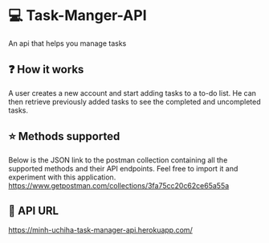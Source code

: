 # :computer: Task-Manger-API
An api that helps you manage tasks
## :question: How it works 
A user creates a new account and start adding tasks to a to-do list. He can then retrieve previously added tasks to see the completed and uncompleted tasks.
## :star: Methods supported 
Below is the JSON link to the postman collection containing all the supported methods and their API endpoints. Feel free to import it and experiment with this application.\
https://www.getpostman.com/collections/3fa75cc20c62ce65a55a
## :wrench: API URL 
https://minh-uchiha-task-manager-api.herokuapp.com/

